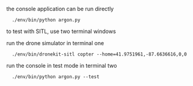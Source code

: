 the console application can be run directly

```
  ./env/bin/python argon.py
```

to test with SITL, use two terminal windows

run the drone simulator in terminal one

```
  ./env/bin/dronekit-sitl copter --home=41.9751961,-87.6636616,0,0
```

run the console in test mode in terminal two

```
  ./env/bin/python argon.py --test
```
